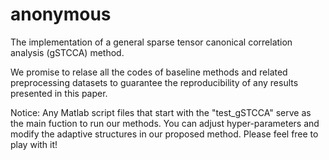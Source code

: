 # anonymous

The implementation of a general sparse tensor canonical correlation analysis (gSTCCA) method.

We promise to relase all the codes of baseline methods and related preprocessing datasets to guarantee the reproducibility of any results presented in this paper.

Notice: Any Matlab script files that start with the "test_gSTCCA" serve as the main fuction to run our methods. You can adjust hyper-parameters and modify the adaptive structures in our proposed method. Please feel free to play with it!

